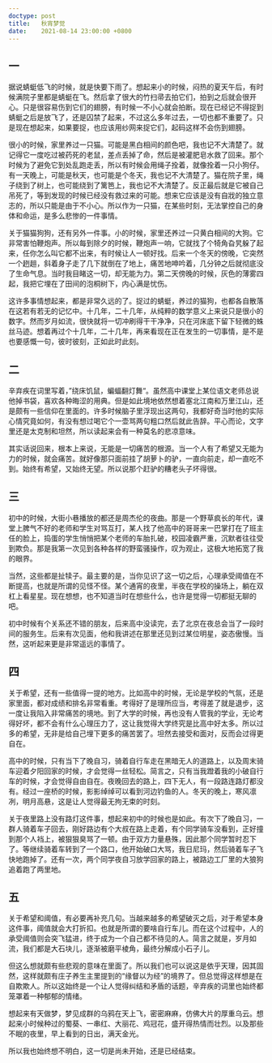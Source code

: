 ```yaml
---
doctype: post
title:   秋宵梦觉
date:    2021-08-14 23:00:00 +0800
---
```


## 一

据说蜻蜓低飞的时候，就是快要下雨了。想起来小的时候，闷热的夏天午后，有时候满院子里都是蜻蜓在飞。然后拿了很大的竹扫帚去拍它们，拍到之后就会很开心。只是很容易伤到它们的翅膀，有时候一不小心就会拍断。现在已经记不得捉到蜻蜓之后是放飞了，还是囚禁了起来，不过这么多年过去，一切也都不重要了。只是现在想起来，如果要捉，也应该用纱网来捉它们，起码这样不会伤到翅膀。

很小的时候，家里养过一只猫。可能是黑白相间的颜色吧，我也记不大清楚了。就记得它一度吃过被药死的老鼠，差点丢掉了命，然后是被灌肥皂水救了回来。那个时候为了避免它到处乱跑走丢，所以有时候会用绳子拴着，就像拴着一只小狗仔。有一天晚上，可能是秋天，也可能是个冬天，我也记不大清楚了。猫在院子里，绳子绕到了树上，也可能绕到了篱笆上，我也记不大清楚了。反正最后就是它被自己吊死了，等到发现的时候已经没有救过来的可能。想来它应该是没有自戕的独立意志的，所以只能是由于不小心。所以作为一只猫，在某些时刻，无法掌控自己的身体和命运，是多么悲惨的一件事情。

关于猫猫狗狗，还有另外一件事。小的时候，家里还养过一只黄白相间的大狗。它非常害怕鞭炮声。所以每到除夕的时候，鞭炮声一响，它就找了个犄角旮旯躲了起来，任你怎么叫它都不出来，有时候让人一顿好找。后来一个冬天的傍晚，它突然一个趔趄，斜着身子走了几下就倒在了地上，痛苦地呻吟着，几分钟之后就彻底没了生命气息。当时我目睹这一切，却无能为力。第二天傍晚的时候，灰色的薄雾四起，我把它埋在了田间的泡桐树下，内心满是忧伤。

这许多事情想起来，都是非常久远的了。捉过的蜻蜓，养过的猫狗，也都各自散落在这若有若无的记忆中。十几年，二十几年，从纯粹的数学意义上来说只是很小的数字。然而岁月如流，很快就将一切冲刷得干干净净，只在河床底下留下轻微的蛛丝马迹。想着再过个十几年，二十几年，再来看现在正在发生的一切事情，是不是也要感慨一句，彼时彼刻，正如此时此刻。

## 二

辛弃疾在词里写着，”绕床饥鼠，蝙蝠翻灯舞“。虽然高中课堂上某位语文老师总说他掉书袋，喜欢各种晦涩的用典。但是如此境地依然想着塞北江南和万里江山，还是颇有一些信仰在里面的。许多时候脑子里浮现出这两句，我都好奇当时他的实际心情究竟如何，有没有想过喝它个一壶骂两句粗口然后就此告辞。平心而论，文字里还是太克制和坦然，所以读起来会有一种莫名的悲凉意味。

其实话说回来，根本上来说，无能是一切痛苦的根源。当一个人有了希望又无能为力的时候，就会痛苦。就好像那只面前挂了胡萝卜的驴，一直向前走，却一直吃不到。始终有希望，又始终无望。所以说那个赶驴的糟老头子坏得很。

## 三

初中的时候，大街小巷播放的都还是周杰伦的夜曲。那是一个野草疯长的年代，课堂上脾气不好的老师和学生对骂互打，某人找了他高中的哥哥来一巴掌打在了班主任的脸上，捣蛋的学生悄悄把某个老师的车胎扎破，校园凌霸严重，沉默者往往受到欺负。那是我第一次见到各种各样的野蛮骚操作，叹为观止，这极大地拓宽了我的眼界。

当然，这些都是扯犊子。最主要的是，当你见识了这一切之后，心理承受阈值在不断提高，也就是所谓的见怪不怪。某个通宵的夜里，半夜在学校的操场上，躺在双杠上看星星。现在想想，也不知道当时在想些什么，也许是觉得一切都挺无聊的吧。

初中时候有个关系还不错的朋友，后来高中没读完，去了北京在夜总会当了一段时间的服务生。后来有次见面，他和我讲述在那里还见到过某位明星，姿态傲慢。当然，这听起来更是非常遥远的事情了。

## 四

关于希望，还有一些值得一提的地方。比如高中的时候，无论是学校的气氛，还是家里面，都对成绩和排名非常看重。考得好了是理所应当，考得差了就是退步，这一度让我陷入非常痛苦的境地。到了大学的时候，再也没有人管我的学业，无论考得好坏，都不会有什么心理压力了，这让我觉得大学终究是比高中好太多。所以过多的希望，无非是给自己埋下更多的痛苦罢了。坦然去接受和面对，反而会过得更自在。

高中的时候，只有当下了晚自习，骑着自行车走在黑暗无人的道路上，以及周末骑车迎着夕阳回家的时候，才会觉得一丝轻松。简言之，只有当我蹬着我的小破自行车的时候，才会觉得自由自在。夜晚回去的路上，四下无人，有一段路连路灯都没有。经过一座桥的时候，影影绰绰可以看到河边钓鱼的人。冬天的晚上，寒风凛冽，明月高悬，这是让人觉得最无拘无束的时刻。

关于夜里路上没有路灯这件事，想起来初中的时候也是如此。有次下了晚自习，一群人骑着车子回去，刚好路边有个大叔在路上走着，有个同学骑车没看到，正好撞到那个人裆上，被狠狠臭骂了一顿。由于双方力量悬殊，因此那个同学暂时忍下了。等继续骑着车转到了一个路口，他开始破口大骂，我日尼玛，然后骑着车子飞快地跑掉了。还有一次，两个同学夜自习放学回家的路上，被路边工厂里的大狼狗追着跑了两里地。

## 五

关于希望和阈值，有必要再补充几句。当越来越多的希望破灭之后，对于希望本身这件事，阈值就会大打折扣。也就是所谓的要啥自行车儿。而在这个过程中，人的承受阈值则会突飞猛进，终于成为一个自己都不待见的人。简言之就是，岁月如流，我们都是大石块儿，逐渐被磨平棱角，最终分解成小石子儿。

但这么想就颇有些悲观的意味在里面了。所以我们也可以说这是依乎天理，因其固然，这样就颇有庄子养生主里提到的“缘督以为经”的境界了。但总觉得这样想是在自欺欺人。所以这始终是一个让人觉得纠结和矛盾的话题，辛弃疾的词里也始终都笼罩着一种郁郁的情绪。

想起来有天做梦，梦见成群的乌鸦在天上飞，密密麻麻，仿佛大片的厚重乌云。想起来小时候种过的蜀葵、一串红、大丽花、鸡冠花，盛开得热情而壮烈。以及那些不眠的夜里，早上看到的日出，满天金光。

所以我也始终想不明白，这一切是尚未开始，还是已经结束。
